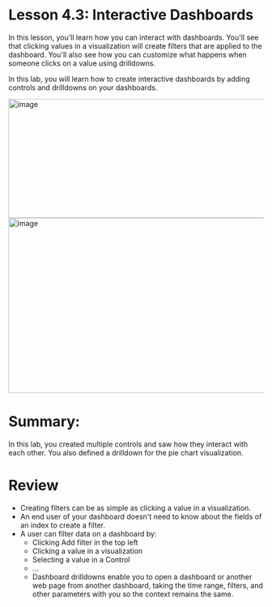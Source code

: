 # Lesson 4.3: Interactive Dashboards

In this lesson, you’ll learn how you can interact with dashboards. You'll see that clicking values in a visualization will create filters that are applied to the dashboard. You'll also see how you can customize what happens when someone clicks on a value using drilldowns.

In this lab, you will learn how to create interactive dashboards by adding controls and drilldowns on your dashboards.

<img width="1919" height="235" alt="image" src="https://github.com/user-attachments/assets/ffc42dce-0c8b-4064-a7e0-609453675b4d" />
<img width="676" height="346" alt="image" src="https://github.com/user-attachments/assets/4769818d-da0f-4175-91f5-aba4455cba2c" />


# Summary:

In this lab, you created multiple controls and saw how they interact with each other. You also defined a drilldown for the pie chart visualization.



# Review

- Creating filters can be as simple as clicking a value in a visualization.
- An end user of your dashboard doesn't need to know about the fields of an index to create a filter.
- A user can filter data on a dashboard by:
    - Clicking Add filter in the top left
    - Clicking a value in a visualization
    - Selecting a value in a Control
    - ...
  - Dashboard drilldowns enable you to open a dashboard or another web page from another dashboard, taking the time range, filters, and other parameters with you so the context remains the same.
  
